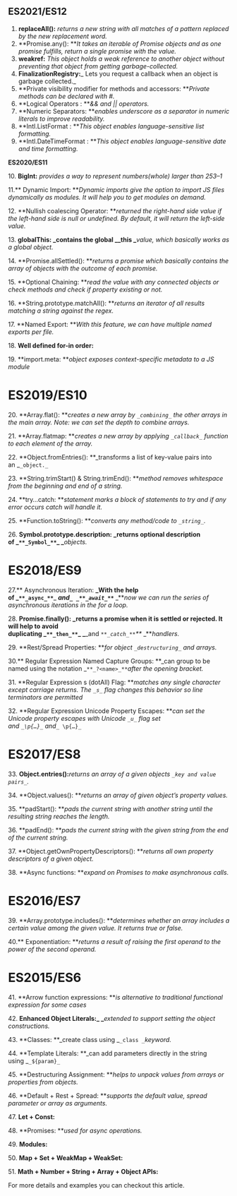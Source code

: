 ## ES2021/ES12

  1. **replaceAll():** _returns a new string with all matches of a pattern replaced by the new replacement word._
  2. **Promise.any(): **_It takes an iterable of Promise objects and as one promise fulfills, return a single promise with the value._
  3. **weakref:** _This object holds a weak reference to another object without preventing that object from getting garbage-collected._
  4. **FinalizationRegistry:**_ Lets you request a callback when an object is garbage collected._
  5. **Private visibility modifier for methods and accessors: **_Private methods can be declared with #._
  6. **Logical Operators : **_&& and || operators._
  7. **Numeric Separators: **_enables underscore as a separator in numeric literals to improve readability._
  8. **Intl.ListFormat : **_This object enables language-sensitive list formatting._
  9. **Intl.DateTimeFormat : **_This object enables language-sensitive date and time formatting._

**ES2020/ES11**

10. **BigInt:** _provides a way to represent numbers(whole) larger than 253–1_

11.** Dynamic Import: **_Dynamic imports give the option to import JS files dynamically as modules. It will help you to get modules on demand._

12. **Nullish coalescing Operator: **_returned the right-hand side value if the left-hand side is null or undefined. By default, it will return the left-side value._

13. **globalThis: **_contains the global _**_this _**_value, which basically works as a global object._

14. **Promise.allSettled(): **_returns a promise which basically contains the array of objects with the outcome of each promise._

15. **Optional Chaining: **_read the value with any connected objects or check methods and check if property existing or not._

16. **String.prototype.matchAll(): **_returns an iterator of all results matching a string against the regex._

17. **Named Export: **_With this feature, we can have multiple named exports per file._

18. **Well defined for-in order:**

19. **import.meta: **_object exposes context-specific metadata to a JS module_

# ES2019/ES10

20. **Array.flat(): **_creates a new array by _`_combining_`_ the other arrays in the main array. Note: we can set the depth to combine arrays._

21. **Array.flatmap: **_creates a new array by applying _`_callback_`_ function to each element of the array._

22. **Object.fromEntries(): **_transforms a list of key-value pairs into an _`_object._`

23. **String.trimStart() & String.trimEnd(): **_method removes whitespace from the beginning and end of a string._

24. **try…catch: **_statement marks a block of statements to try and if any error occurs catch will handle it._

25. **Function.toString(): **_converts any method/code to _`_string_`_._

26. **Symbol.prototype.description: **_returns optional description of _`**_Symbol_**`**_ _**_objects._

# ES2018/ES9

27.** Asynchronous Iteration: **_With the help of _`**_async_**`**_ _**_and_`_ _**_await_**`**_ _**_now we can run the series of asynchronous iterations in the for a loop._

28. **Promise.finally(): **_returns a promise when it is settled or rejected. It will help to avoid duplicating _`**_then_**`**_ _**_and _`**_catch_**`**_ _**_handlers._

29. **Rest/Spread Properties: **_for object _`_destructuring_`_ and arrays._

30.** Regular Expression Named Capture Groups: **_can group to be named using the notation _`**_?<name>_**`_after the opening bracket._

31. **Regular Expression s (dotAll) Flag: **_matches any single character except carriage returns. The _`_s_`_ flag changes this behavior so line terminators are permitted_

32. **Regular Expression Unicode Property Escapes: **_can set the Unicode property escapes with Unicode _`_u_`_ flag set and _`_\p{…}_`_ and_`_ \p{…}_`

# ES2017/ES8

33. **Object.entries():**_returns an array of a given objects _`_key and value pairs_`_._

34. **Object.values(): **_returns an array of given object’s property values._

35. **padStart(): **_pads the current string with another string until the resulting string reaches the length._

36. **padEnd(): **_pads the current string with the given string from the end of the current string._

37. **Object.getOwnPropertyDescriptors(): **_returns all own property descriptors of a given object._

38. **Async functions: **_expand on Promises to make asynchronous calls._

# ES2016/ES7

39. **Array.prototype.includes(): **_determines whether an array includes a certain value among the given value. It returns true or false._

40.** Exponentiation: **_returns a result of raising the first operand to the power of the second operand._

# ES2015/ES6

41. **Arrow function expressions: **_is alternative to traditional functional expression for some cases_

42. **Enhanced Object Literals:_ _**_extended to support setting the object constructions._

43. **Classes: **_create class using _`_class _`_keyword._

44. **Template Literals: **_can add parameters directly in the string using _`_${param}_`

45. **Destructuring Assignment: **_helps to unpack values from arrays or properties from objects._

46. **Default + Rest + Spread: **_supports the default value, spread parameter or array as arguments._

47. **Let + Const:**

48. **Promises: **_used for async operations._

49. **Modules:**

50. **Map + Set + WeakMap + WeakSet:**

51. **Math + Number + String + Array + Object APIs:**

For more details and examples you can checkout this article.
